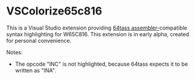 # VSColorize65c816
This is a Visual Studio extension providing [64tass assembler-](http://tass64.sourceforge.net)compatible syntax highlighting for W65C816. This extension is in early alpha, created for personal convenience.

Notes:
* The opcode "INC" is not highlighted, because 64tass expects it to be written as "INA".
